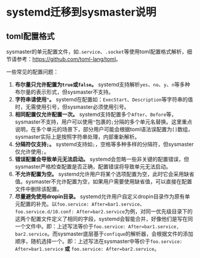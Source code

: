 # systemd迁移到sysmaster说明

## toml配置格式

sysmaster的单元配置文件，如`.service`、`.socket`等使用toml配置格式解析，细节请参考：<https://github.com/toml-lang/toml>。

一些常见的配置问题：

1. **布尔量只允许配置为`true`或`false`。** systemd支持解析`yes`、`no`、`y`、`n`等多种布尔量的表示形式，但sysmaster不支持。
2. **字符串请使用`"`。** systemd在配置如：`ExecStart`、`Description`等字符串的值时，无需使用引号，但sysmaster必须使用引号。
3. **相同配置仅允许配置一次。** systemd支持配置多个`After`、`Before`等，sysmaster不支持，用户可以使用`"`包裹的`;`分隔的多个单元名替换。这里重点说明，在多个单元的场景下，部分用户可能会根据toml语法误配置为`[]`数组，sysmaster实际上是按照字符串处理，内部重新解析。
4. **分隔符仅支持`;`。** systemd支持如`;`，空格等多种多样的分隔符，但sysmaster仅允许使用`;`。
5. **错误配置会导致单元无法启动。** systemd会忽略一些非关键的配置错误，但sysmaster严格检查配置是否正确，配置错误将导致单元无法启动。
6. **不允许配置为空。** systemd允许用户将某个选项配置为空，此时它会采用缺省值。sysmaster不允许配置为空，如果用户需要使用缺省值，可以直接在配置文件中删除该配置。
7. **尽量避免使用dropin目录。** systemd允许用户自定义dropin目录作为原有单元配置的补充。以`foo.service: After=bar1.service`、`foo.service.d/10.conf: After=bar2.service`为例，对同一优先级目录下的这两个配置文件定义了相同的字段，systemd会智能合并，好像他们是写在同一个文件中。即：上述写法等价于`foo.service: After=bar1.service, bar2.service`。而sysmaster底层基于`confique`的解析器，会根据文件的添加顺序，随机选择一个。即：上述写法在sysmaster中等价于`foo.service: After=bar1.service` **或** `foo.service: After=bar2.service`。
